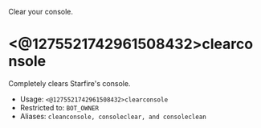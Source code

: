 Clear your console.

# <@1275521742961508432>clearconsole
Completely clears Starfire's console.<br/>
 - Usage: `<@1275521742961508432>clearconsole`
 - Restricted to: `BOT_OWNER`
 - Aliases: `cleanconsole, consoleclear, and consoleclean`
